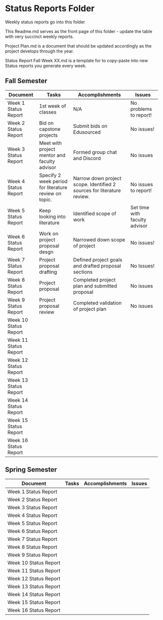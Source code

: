 # Status Reports Folder
Weekly status reports go into this folder

This Readme.md serves as the front page of this folder - update the table with very succinct weekly reports.

Project Plan.md is a document that should be updated accordingly as the project develops through the year.

Status Report Fall Week XX.md is a template for to copy-paste into new Status reports you generate every week.

## Fall Semester

| Document | Tasks | Accomplishments | Issues |
|---|---|---|---|
| Week 1 Status Report | 1st week of classes | N/A | No problems to report! |
| Week 2 Status Report |Bid on capstone projects | Submit bids on Edusourced|No issues! |
| Week 3 Status Report |Meet with project mentor and faculty advisor |Formed group chat and Discord |No issues |
| Week 4 Status Report |Specify 2 week period for literature review on topic. |Narrow down project scope. Identified 2 sources for literature review. |No issues to report! |
| Week 5 Status Report |Keep looking into literature |Identified scope of work |Set time with faculty advisor  |
| Week 6 Status Report |Work on project proposal desgn |Narrowed down scope of project |No issues!  |
| Week 7 Status Report |Project proposal drafting |Defined project goals and drafted proposal sections |No Issues! |
| Week 8 Status Report |Project proposal |Completed project plan and submitted proposal |No issues |
| Week 9 Status Report |Project proposal review |Completed validation of project plan |No issues |
| Week 10 Status Report | | | |
| Week 11 Status Report | | | |
| Week 12 Status Report | | | |
| Week 13 Status Report | | | |
| Week 14 Status Report | | | |
| Week 15 Status Report | | | |
| Week 16 Status Report | | | |

## Spring Semester

| Document | Tasks | Accomplishments| Issues |
|---|---|---|---|
| Week 1 Status Report | | | |
| Week 2 Status Report | | | |
| Week 3 Status Report | | | |
| Week 4 Status Report | | | |
| Week 5 Status Report | | | |
| Week 6 Status Report | | | |
| Week 7 Status Report | | | |
| Week 8 Status Report | | | |
| Week 9 Status Report | | | |
| Week 10 Status Report | | | |
| Week 11 Status Report | | | |
| Week 12 Status Report | | | |
| Week 13 Status Report | | | |
| Week 14 Status Report | | | |
| Week 15 Status Report | | | |
| Week 16 Status Report | | | |
